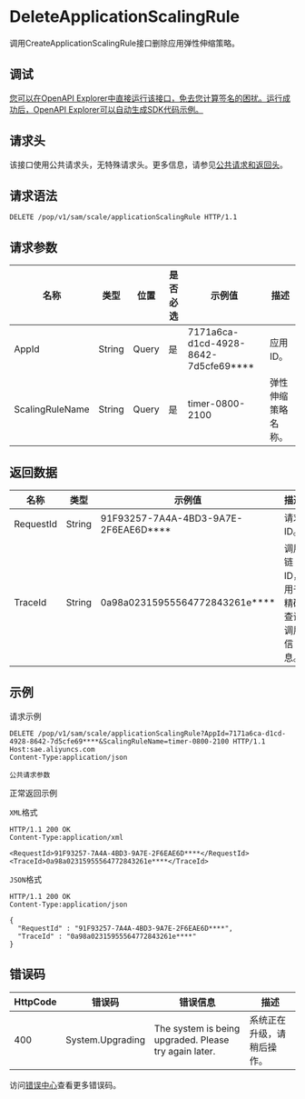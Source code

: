 # DeleteApplicationScalingRule

调用CreateApplicationScalingRule接口删除应用弹性伸缩策略。

## 调试

[您可以在OpenAPI Explorer中直接运行该接口，免去您计算签名的困扰。运行成功后，OpenAPI Explorer可以自动生成SDK代码示例。](https://api.aliyun.com/#product=sae&api=DeleteApplicationScalingRule&type=ROA&version=2019-05-06)

## 请求头

该接口使用公共请求头，无特殊请求头。更多信息，请参见[公共请求和返回头](~~126964~~)。

## 请求语法

```
DELETE /pop/v1/sam/scale/applicationScalingRule HTTP/1.1
```

## 请求参数

|名称|类型|位置|是否必选|示例值|描述|
|--|--|--|----|---|--|
|AppId|String|Query|是|7171a6ca-d1cd-4928-8642-7d5cfe69\*\*\*\*|应用ID。 |
|ScalingRuleName|String|Query|是|timer-0800-2100|弹性伸缩策略名称。 |

## 返回数据

|名称|类型|示例值|描述|
|--|--|---|--|
|RequestId|String|91F93257-7A4A-4BD3-9A7E-2F6EAE6D\*\*\*\*|请求ID。 |
|TraceId|String|0a98a02315955564772843261e\*\*\*\*|调用链ID，用于精确查询调用信息。 |

## 示例

请求示例

```
DELETE /pop/v1/sam/scale/applicationScalingRule?AppId=7171a6ca-d1cd-4928-8642-7d5cfe69****&ScalingRuleName=timer-0800-2100 HTTP/1.1
Host:sae.aliyuncs.com
Content-Type:application/json

公共请求参数
```

正常返回示例

`XML`格式

```
HTTP/1.1 200 OK
Content-Type:application/xml

<RequestId>91F93257-7A4A-4BD3-9A7E-2F6EAE6D****</RequestId>
<TraceId>0a98a02315955564772843261e****</TraceId>
```

`JSON`格式

```
HTTP/1.1 200 OK
Content-Type:application/json

{
  "RequestId" : "91F93257-7A4A-4BD3-9A7E-2F6EAE6D****",
  "TraceId" : "0a98a02315955564772843261e****"
}
```

## 错误码

|HttpCode|错误码|错误信息|描述|
|--------|---|----|--|
|400|System.Upgrading|The system is being upgraded. Please try again later.|系统正在升级，请稍后操作。|

访问[错误中心](https://error-center.aliyun.com/status/product/sae)查看更多错误码。

